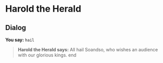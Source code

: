 # Harold the Herald


## Dialog

**You say:** `hail`



>**Harold the Herald says:** All hail Soandso, who wishes an audience with our glorious kings.
end
